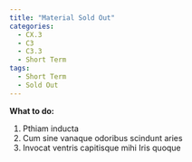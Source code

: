 ```yaml
---
title: "Material Sold Out"
categories:
  - CX.3
  - C3
  - C3.3
  - Short Term
tags:
  - Short Term
  - Sold Out
---
```


**What to do:**
1. Pthiam inducta
2. Cum sine vanaque odoribus scindunt aries
3. Invocat ventris capitisque mihi Iris quoque
